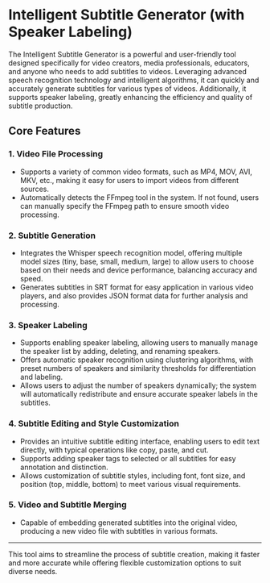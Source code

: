 # Intelligent Subtitle Generator (with Speaker Labeling)

The Intelligent Subtitle Generator is a powerful and user-friendly tool designed specifically for video creators, media professionals, educators, and anyone who needs to add subtitles to videos. Leveraging advanced speech recognition technology and intelligent algorithms, it can quickly and accurately generate subtitles for various types of videos. Additionally, it supports speaker labeling, greatly enhancing the efficiency and quality of subtitle production.

## Core Features

### 1. Video File Processing
- Supports a variety of common video formats, such as MP4, MOV, AVI, MKV, etc., making it easy for users to import videos from different sources.
- Automatically detects the FFmpeg tool in the system. If not found, users can manually specify the FFmpeg path to ensure smooth video processing.

### 2. Subtitle Generation
- Integrates the Whisper speech recognition model, offering multiple model sizes (tiny, base, small, medium, large) to allow users to choose based on their needs and device performance, balancing accuracy and speed.
- Generates subtitles in SRT format for easy application in various video players, and also provides JSON format data for further analysis and processing.

### 3. Speaker Labeling
- Supports enabling speaker labeling, allowing users to manually manage the speaker list by adding, deleting, and renaming speakers.
- Offers automatic speaker recognition using clustering algorithms, with preset numbers of speakers and similarity thresholds for differentiation and labeling.
- Allows users to adjust the number of speakers dynamically; the system will automatically redistribute and ensure accurate speaker labels in the subtitles.

### 4. Subtitle Editing and Style Customization
- Provides an intuitive subtitle editing interface, enabling users to edit text directly, with typical operations like copy, paste, and cut.
- Supports adding speaker tags to selected or all subtitles for easy annotation and distinction.
- Allows customization of subtitle styles, including font, font size, and position (top, middle, bottom) to meet various visual requirements.

### 5. Video and Subtitle Merging
- Capable of embedding generated subtitles into the original video, producing a new video file with subtitles in various formats.

---
This tool aims to streamline the process of subtitle creation, making it faster and more accurate while offering flexible customization options to suit diverse needs.
